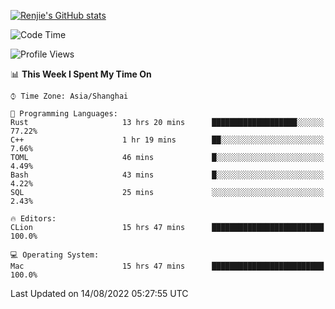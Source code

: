 [![Renjie's GitHub stats](https://github-readme-stats.vercel.app/api?username=liurenjie1024&show_icons=true&theme=chartreuse-dark)](https://github.com/anuraghazra/github-readme-stats)

<!--START_SECTION:waka-->
![Code Time](http://img.shields.io/badge/Code%20Time-117%20hrs%2044%20mins-blue)

![Profile Views](http://img.shields.io/badge/Profile%20Views-10-blue)

📊 **This Week I Spent My Time On** 

```text
⌚︎ Time Zone: Asia/Shanghai

💬 Programming Languages: 
Rust                     13 hrs 20 mins      ███████████████████░░░░░░   77.22% 
C++                      1 hr 19 mins        ██░░░░░░░░░░░░░░░░░░░░░░░   7.66% 
TOML                     46 mins             █░░░░░░░░░░░░░░░░░░░░░░░░   4.49% 
Bash                     43 mins             █░░░░░░░░░░░░░░░░░░░░░░░░   4.22% 
SQL                      25 mins             ░░░░░░░░░░░░░░░░░░░░░░░░░   2.43%

🔥 Editors: 
CLion                    15 hrs 47 mins      █████████████████████████   100.0%

💻 Operating System: 
Mac                      15 hrs 47 mins      █████████████████████████   100.0%

```


 Last Updated on 14/08/2022 05:27:55 UTC
<!--END_SECTION:waka-->

